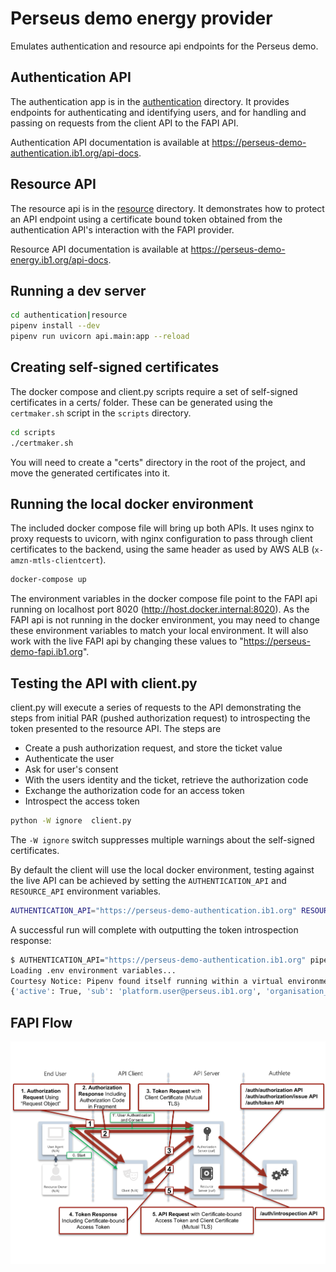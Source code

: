 # Perseus demo energy provider

Emulates authentication and resource api endpoints for the Perseus demo.

## Authentication API

The authentication app is in the [authentication](authentication) directory. It provides endpoints for authenticating and identifying users, and for handling and passing on requests from the client API to the FAPI API.

Authentication API documentation is available at https://perseus-demo-authentication.ib1.org/api-docs.

## Resource API

The resource api is in the [resource](resource) directory. It demonstrates how to protect an API endpoint using a certificate bound token obtained from the authentication API's interaction with the FAPI provider.

Resource API documentation is available at https://perseus-demo-energy.ib1.org/api-docs.

## Running a dev server

```bash
cd authentication|resource
pipenv install --dev
pipenv run uvicorn api.main:app --reload
```

## Creating self-signed certificates

The docker compose and client.py scripts require a set of self-signed certificates in a certs/ folder. These can be generated using the `certmaker.sh` script in the `scripts` directory.

```bash
cd scripts
./certmaker.sh
```

You will need to create a "certs" directory in the root of the project, and move the generated certificates into it.

## Running the local docker environment

The included docker compose file will bring up both APIs. It uses nginx to proxy requests to uvicorn, with nginx configuration to pass through client certificates to the backend, using the same header as used by AWS ALB (`x-amzn-mtls-clientcert`).

```bash
docker-compose up
```

The environment variables in the docker compose file point to the FAPI api running on localhost port 8020 (http://host.docker.internal:8020). As the FAPI api is not running in the docker environment, you may need to change these environment variables to match your local environment. It will also work with the live FAPI api by changing these values to "https://perseus-demo-fapi.ib1.org".

## Testing the API with client.py

client.py will execute a series of requests to the API demonstrating the steps from initial PAR (pushed authorization request) to introspecting the token presented to the resource API. The steps are

- Create a push authorization request, and store the ticket value
- Authenticate the user
- Ask for user's consent
- With the users identity and the ticket, retrieve the authorization code
- Exchange the authorization code for an access token
- Introspect the access token

```bash
python -W ignore  client.py
```

The `-W ignore` switch suppresses multiple warnings about the self-signed certificates.

By default the client will use the local docker environment, testing against the live API can be achieved by setting the `AUTHENTICATION_API` and `RESOURCE_API` environment variables.

```bash
AUTHENTICATION_API="https://perseus-demo-authentication.ib1.org" RESOURCE_API=https://perseus-demo-energy.ib1.org python -W ignore  client.py
```

A successful run will complete with outputting the token introspection response:

```bash
$ AUTHENTICATION_API="https://perseus-demo-authentication.ib1.org" pipenv run python -W ignore  client.py
Loading .env environment variables...
Courtesy Notice: Pipenv found itself running within a virtual environment, so it will automatically use that environment, instead of creating its own for any project. You can set PIPENV_IGNORE_VIRTUALENVS=1 to force pipenv to ignore that environment and create its own instead. You can set PIPENV_VERBOSITY=-1 to suppress this warning.
{'active': True, 'sub': 'platform.user@perseus.ib1.org', 'organisation_id': 'perseus-demo-accounting', 'amr': ['kba', 'email_verification', 'phone_verification'], 'auth_time': 1702375791, 'organisation_name': 'Perseus Demo Accounting', 'organisation_number': '01234567', 'software_name': 'Perseus Demo Accounting Client', 'client_id': 21653835348762, 'exp': 1702379404, 'iat': 1702375804, 'iss': 'https://perseus-demo-fapi.ib1.org', 'scope': ['openid', 'profile'], 'cnf': {'x5t#S256': '97P4nb8Ey8z6miUXCkMjLNhewEgWyKW4LpEosCnr9yg'}, 'token_type': 'Bearer'}
```

## FAPI Flow

![FAPI Flow diagram](docs/fapi-authlete-flow.png)
